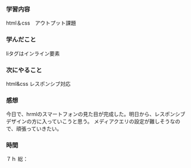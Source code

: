 ### 学習内容
html＆css　アウトプット課題
### 学んだこと
liタグはインライン要素
### 次にやること
html&css レスポンシブ対応
### 感想
今日で、hrmlのスマートフォンの見た目が完成した。明日から、レスポンシブデザインの方に入っていこうと思う。
メディアクエリの設定が難しそうなので、頑張っていきたい。
### 時間
７ｈ
総：
